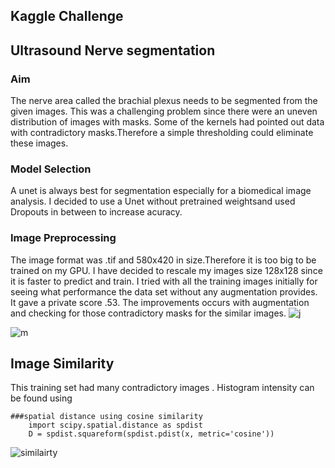 ## Kaggle Challenge 

## Ultrasound Nerve segmentation 

### Aim 

The nerve area called the brachial plexus needs to be segmented from the given images. This was a challenging problem since there were an uneven distribution of images with masks. Some of the kernels had pointed out data with contradictory masks.Therefore a simple thresholding could eliminate these images.

### Model Selection 

A unet is always best for segmentation especially for a biomedical image analysis. I decided to use a Unet without pretrained weightsand used Dropouts in between to increase acuracy. 

### Image Preprocessing 

The image format was .tif and 580x420 in size.Therefore it is too big to be trained on my GPU. I have decided to rescale my images size 128x128 since it is faster to predict and train. I tried with all the training images initially for seeing what performance the data set without any augmentation provides. It gave a private score .53. The improvements occurs  with augmentation and checking for those contradictory masks for the similar images. 
![j](https://user-images.githubusercontent.com/25079132/61428893-1cc90980-a8f2-11e9-8308-548a0b3d4a2d.JPG)

![m](https://user-images.githubusercontent.com/25079132/61429093-ed66cc80-a8f2-11e9-8bad-89632e6818b6.JPG)


## Image Similarity 

This training set had many contradictory images . Histogram intensity can be found using 

```
###spatial distance using cosine similarity
    import scipy.spatial.distance as spdist
    D = spdist.squareform(spdist.pdist(x, metric='cosine'))

```
![similairty](https://user-images.githubusercontent.com/25079132/64492231-f06da180-d23f-11e9-9b5e-b31b692e1598.JPG)
